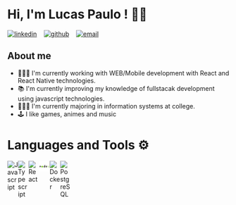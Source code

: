 # Hi, I'm Lucas Paulo ! 👋🏼

[![linkedin](https://user-images.githubusercontent.com/25087769/87172072-530a5080-c2dc-11ea-8e2c-8ee4dbf3394b.png)](https://www.linkedin.com/in/lucaspaulodev) &nbsp;&nbsp;
[![github](https://user-images.githubusercontent.com/25087769/87176037-2c4f1880-c2e2-11ea-8a13-41c90b711b9f.png)](https://github.com/lucaspaulodev) &nbsp;&nbsp;
[![email](https://user-images.githubusercontent.com/25087769/87174308-a4680f00-c2df-11ea-90b0-5fa1fa76d2f1.png)](mailto:lucaspaulodev@gmail.com)

## About me

<ul>
  <li>👨🏻‍💻 I'm currently working with WEB/Mobile development with React and React Native technologies.</li>
  <li>📚 I'm currently improving my knowledge of fullstacak development using javascript technologies.</li>
  <li>👨🏻‍🎓 I'm currently majoring in information systems at college.</li>
  <li>🕹 I like games, animes and music</li>
</ul>

# Languages and Tools ⚙

<img align="left" alt="Javascript" width="24px" src="https://upload.wikimedia.org/wikipedia/commons/thumb/9/99/Unofficial_JavaScript_logo_2.svg/1024px-Unofficial_JavaScript_logo_2.svg.png" />
<img align="left" alt="Typescript" width="24px" src="https://cdn.iconscout.com/icon/free/png-512/typescript-1174965.png" />
<img align="left" alt="React" width="24px" src="https://cdn.iconscout.com/icon/free/png-512/react-1-282599.png" />
<img align="left" alt="Nodejs" width="24px" src="https://raw.githubusercontent.com/devicons/devicon/master/icons/nodejs/nodejs-original-wordmark.svg" width="26"/>
<img align="left" alt="Docker" width="24px" src="https://cdn4.iconfinder.com/data/icons/logos-and-brands/512/97_Docker_logo_logos-512.png" />
<img align="left" alt="PostgreSQL" width="24px" src="https://www.postgresql.org/media/img/about/press/elephant.png" />

